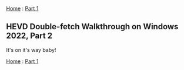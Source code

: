 [Home](https://plackyhacker.github.io) : [Part 1](https://plackyhacker.github.io/kernel/race)

## HEVD Double-fetch Walkthrough on Windows 2022, Part 2

It's on it's way baby!

[Home](https://plackyhacker.github.io) : [Part 1](https://plackyhacker.github.io/kernel/race)
